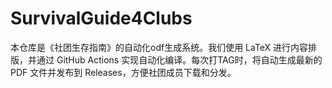 # SurvivalGuide4Clubs
本仓库是《社团生存指南》的自动化odf生成系统。我们使用 LaTeX 进行内容排版，并通过 GitHub Actions 实现自动化编译。每次打TAG时，将自动生成最新的 PDF 文件并发布到 Releases，方便社团成员下载和分发。
